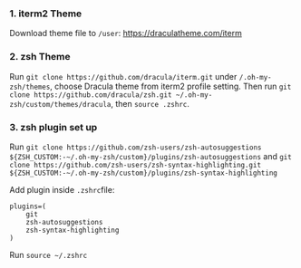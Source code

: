 ### 1. iterm2 Theme
Download theme file to ```/user```: https://draculatheme.com/iterm


### 2. zsh Theme
Run ```git clone https://github.com/dracula/iterm.git``` under ```/.oh-my-zsh/themes```, choose Dracula theme from iterm2 profile setting. 
Then run ```git clone https://github.com/dracula/zsh.git ~/.oh-my-zsh/custom/themes/dracula```, then ```source .zshrc```.

### 3. zsh plugin set up
Run ```git clone https://github.com/zsh-users/zsh-autosuggestions ${ZSH_CUSTOM:-~/.oh-my-zsh/custom}/plugins/zsh-autosuggestions``` and ```git clone https://github.com/zsh-users/zsh-syntax-highlighting.git ${ZSH_CUSTOM:-~/.oh-my-zsh/custom}/plugins/zsh-syntax-highlighting``` 

Add plugin inside ```.zshrc```file:
```
plugins=(
	git
	zsh-autosuggestions
	zsh-syntax-highlighting
)
```

Run ```source ~/.zshrc``` 


